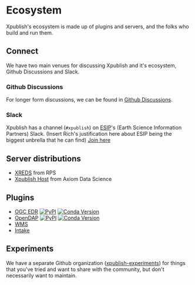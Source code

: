 # Ecosystem

Xpublish's ecosystem is made up of plugins and servers, and the folks who build and run them.

## Connect

We have two main venues for discussing Xpublish and it's ecosystem, Github Discussions and Slack.

### Github Discussions

For longer form discussions, we can be found in [Github Discussions](https://github.com/xpublish-community/community/discussions?discussions_q=).

### Slack

Xpublish has a channel (`#xpublish`) on [ESIP](https://www.esipfed.org/)'s (Earth Science Information Partners) Slack. (Insert Rich's justification here about ESIP being the biggest unbrella that he can find) [Join here](https://join.slack.com/t/esip-all/shared_invite/zt-1omjufm9z-iH8Gf7gmmsm2SiS5Xh6BlQ)

## Server distributions

- [XREDS](https://github.com/asascience-open/xreds) from RPS
- [Xpublish Host](https://github.com/axiom-data-science/xpublish-host) from Axiom Data Science

## Plugins

- [OGC EDR](https://github.com/xpublish-community/xpublish-edr/)
  [![PyPI](https://img.shields.io/pypi/v/xpublish-edr)](https://pypi.org/project/xpublish-edr/)
  [![Conda Version](https://img.shields.io/conda/vn/conda-forge/xpublish-edr.svg)](https://anaconda.org/conda-forge/xpublish-edr)
- [OpenDAP](https://github.com/xpublish-community/xpublish-opendap/)
  [![PyPI](https://img.shields.io/pypi/v/xpublish-opendap)](https://pypi.org/project/xpublish-opendap/)
  [![Conda Version](https://img.shields.io/conda/vn/conda-forge/xpublish-opendap.svg)](https://anaconda.org/conda-forge/xpublish-opendap)
- [WMS](https://github.com/xpublish-community/xpublish-wms)
- [Intake](https://github.com/axiom-data-science/xpublish-intake)

## Experiments

We have a separate Github organization ([xpublish-experiments](https://github.com/xpublish-experiments)) for things that you've tried and want to share with the community, but don't necessarily want to maintain.
